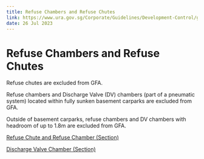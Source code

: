 ```yaml
---
title: Refuse Chambers and Refuse Chutes
link: https://www.ura.gov.sg/Corporate/Guidelines/Development-Control/gross-floor-area/GFA/RefuseChambersandRefuseChutes
date: 26 Jul 2023
---
```


# Refuse Chambers and Refuse Chutes

Refuse chutes are excluded from GFA.

Refuse chambers and Discharge Valve (DV) chambers (part of a pneumatic system) located within fully sunken basement carparks are excluded from GFA.

Outside of basement carparks, refuse chambers and DV chambers with headroom of up to 1.8m are excluded from GFA.

[Refuse Chute and Refuse Chamber (Section)](https://www.ura.gov.sg/-/media/Corporate/Guidelines/Development-control/GFA/GFA-71A-Refuse-Chute-and-Chamber_final.jpg)

[Discharge Valve Chamber (Section)](https://www.ura.gov.sg/-/media/Corporate/Guidelines/Development-control/GFA/GFA-71B-Discharge-Valve-Chamber_final.jpg)
